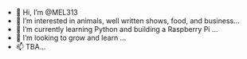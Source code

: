 - 👋 Hi, I’m @MEL313
- 👀 I’m interested in animals, well written shows, food, and business...
- 🌱 I’m currently learning Python and building a Raspberry Pi ...
- 💞️ I’m looking to grow and learn ...
- 📫 TBA...

<!---
MEL313/MEL313 is a ✨ special ✨ repository because its `README.md` (this file) appears on your GitHub profile.
You can click the Preview link to take a look at your changes.
--->
